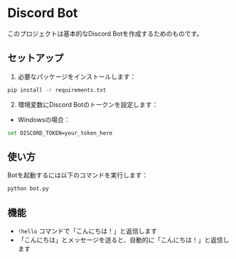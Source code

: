 # Discord Bot

このプロジェクトは基本的なDiscord Botを作成するためのものです。

## セットアップ

1. 必要なパッケージをインストールします：
```bash
pip install -r requirements.txt
```

2. 環境変数にDiscord Botのトークンを設定します：
- Windowsの場合：
```bash
set DISCORD_TOKEN=your_token_here
```

## 使い方

Botを起動するには以下のコマンドを実行します：
```bash
python bot.py
```

## 機能

- `!hello` コマンドで「こんにちは！」と返信します
- 「こんにちは」とメッセージを送ると、自動的に「こんにちは！」と返信します
